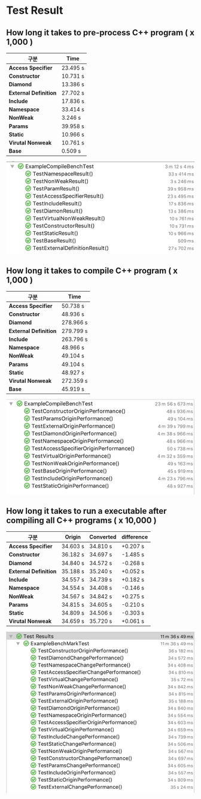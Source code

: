 
# Test Result

## How long it takes to pre-process C++ program ( x 1,000 )

|        **구분**        |   Time   |
| --------------------  | -------- |
| **Access Specifier**  | 23.495 s |
|    **Constructor**    | 10.731 s |
|      **Diamond**      | 13.386 s |
|**External Definition**| 27.702 s |
|       **Include**     | 17.836 s |
|      **Namespace**    | 33.414 s |
|      **NonWeak**      |  3.246 s |
|       **Params**      | 39.958 s |
|       **Static**      | 10.966 s |
|  **Virutal Nonweak**  | 10.761 s |
|        **Base**       |  0.509 s |

<img src="./test_preprocess.png" alt="preprocess_test" width="600"/>

## How long it takes to compile C++ program ( x 1,000 )

|        **구분**        |    Time   |
| --------------------  | --------- |
| **Access Specifier**  |  50.738 s |
|    **Constructor**    |  48.936 s |
|      **Diamond**      | 278.966 s |
|**External Definition**| 279.799 s |
|       **Include**     | 263.796 s |
|      **Namespace**    |  48.966 s |
|      **NonWeak**      |  49.104 s |
|       **Params**      |  49.104 s |
|       **Static**      |  48.927 s |
|  **Virutal Nonweak**  | 272.359 s |
|        **Base**       |  45.919 s |

<img src="./test_compile.png" alt="compile_test" width="600"/>

## How long it takes to run a executable after compiling all C++ programs ( x 10,000 )

|        **구분**        |  Origin  | Converted | difference |
| --------------------  | -------- | --------- | ---------  |
| **Access Specifier**  | 34.603 s | 34.810 s  |  +0.207 s  |
|    **Constructor**    | 36.182 s | 34.697 s  |  -1.485 s  |
|      **Diamond**      | 34.840 s | 34.572 s  |  -0.268 s  |
|**External Definition**| 35.188 s | 35.240 s  |  +0.052 s  |
|       **Include**     | 34.557 s | 34.739 s  |  +0.182 s  |
|      **Namespace**    | 34.554 s | 34.408 s  |  -0.146 s  |
|      **NonWeak**      | 34.567 s | 34.842 s  |  +0.275 s  |
|       **Params**      | 34.815 s | 34.605 s  |  -0.210 s  |
|       **Static**      | 34.809 s | 34.506 s  |  -0.303 s  |
|  **Virutal Nonweak**  | 34.659 s | 35.720 s  |  +0.061 s  |

<img src="./test_result.png" alt="execute_test" width="600"/>